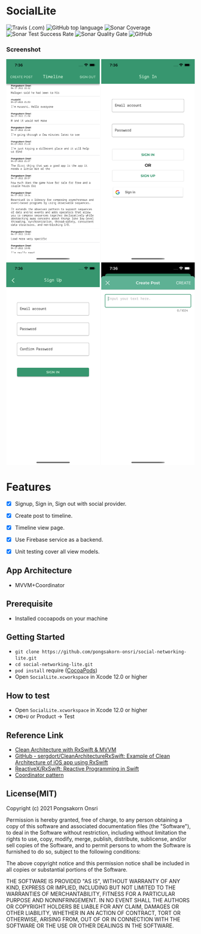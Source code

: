 # SocialLite
![Travis (.com)](https://img.shields.io/travis/com/pongsakorn-onsri/social-networking-lite)
![GitHub top language](https://img.shields.io/github/languages/top/pongsakorn-onsri/social-networking-lite)
![Sonar Coverage](https://img.shields.io/sonar/coverage/pongsakorn-onsri_social-networking-lite?server=https%3A%2F%2Fsonarcloud.io)
![Sonar Test Success Rate](https://img.shields.io/sonar/test_success_density/pongsakorn-onsri_social-networking-lite?server=https%3A%2F%2Fsonarcloud.io)
![Sonar Quality Gate](https://img.shields.io/sonar/quality_gate/pongsakorn-onsri_social-networking-lite?server=https%3A%2F%2Fsonarcloud.io)
![GitHub](https://img.shields.io/github/license/pongsakorn-onsri/social-networking-lite)
 
### Screenshot
<img src="./Screenshot/TimelineScreen.png" width="250">
<img src="./Screenshot/SignInScreen.png" width="250">
<img src="./Screenshot/SignUpScreen.png" width="250">
<img src="./Screenshot/CreatePostScreen.png" width="250">

# Features
* [x] Signup, Sign in, Sign out with social provider.
* [x] Create post to timeline.
* [x] Timeline view page.
* [x] Use Firebase service as a backend.
* [x] Unit testing cover all view models.


## App Architecture
* 	MVVM+Coordinator


## Prerequisite
* Installed cocoapods on your machine

## Getting Started

* `git clone https://github.com/pongsakorn-onsri/social-networking-lite.git`
* `cd social-networking-lite.git`
* `pod install` require ([CocoaPods](https://cocoapods.org/))
* Open `SocialLite.xcworkspace` in Xcode 12.0 or higher

## How to test
* Open `SocialLite.xcworkspace` in Xcode 12.0 or higher
* `CMD+U` or Product -> Test

## Reference Link
* [Clean Architecture with RxSwift & MVVM](https://github.com/tuan188/MGCleanArchitecture)
* [GitHub - sergdort/CleanArchitectureRxSwift: Example of Clean Architecture of iOS app using RxSwift](https://github.com/sergdort/CleanArchitectureRxSwift)
* [ReactiveX/RxSwift: Reactive Programming in Swift](https://github.com/ReactiveX/RxSwift)
* [Coordinator pattern](https://github.com/quickbirdstudios/XCoordinator)


## License(MIT)

Copyright (c) 2021 Pongsakorn Onsri

Permission is hereby granted, free of charge, to any person obtaining a copy
of this software and associated documentation files (the "Software"), to deal
in the Software without restriction, including without limitation the rights
to use, copy, modify, merge, publish, distribute, sublicense, and/or sell
copies of the Software, and to permit persons to whom the Software is
furnished to do so, subject to the following conditions:

The above copyright notice and this permission notice shall be included in
all copies or substantial portions of the Software.

THE SOFTWARE IS PROVIDED "AS IS", WITHOUT WARRANTY OF ANY KIND, EXPRESS OR
IMPLIED, INCLUDING BUT NOT LIMITED TO THE WARRANTIES OF MERCHANTABILITY,
FITNESS FOR A PARTICULAR PURPOSE AND NONINFRINGEMENT. IN NO EVENT SHALL THE
AUTHORS OR COPYRIGHT HOLDERS BE LIABLE FOR ANY CLAIM, DAMAGES OR OTHER
LIABILITY, WHETHER IN AN ACTION OF CONTRACT, TORT OR OTHERWISE, ARISING FROM,
OUT OF OR IN CONNECTION WITH THE SOFTWARE OR THE USE OR OTHER DEALINGS IN
THE SOFTWARE.
